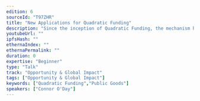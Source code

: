 ```yaml
---
edition: 6
sourceId: "T97ZHR"
title: "New Applications for Quadratic Funding"
description: "Since the inception of Quadratic Funding, the mechanism has mainly been used to fund open source software and public goods in a Web3-centric context. Recently, Gitcoin and others have experimented with QF in new ways to empower specific ecosystems, fund localized communities, and tackle real-world issues (climate change, health, policy). As adoption grows so do barriers and scalability challenges, but many promising advancements could be the key to breaking out of the blockchain bubble."
youtubeUrl: ""
ipfsHash: ""
ethernaIndex: ""
ethernaPermalink: ""
duration: 0
expertise: "Beginner"
type: "Talk"
track: "Opportunity & Global Impact"
tags: ["Opportunity & Global Impact"]
keywords: ["Quadratic Funding","Public Goods"]
speakers: ["Connor O'Day"]
---
```

